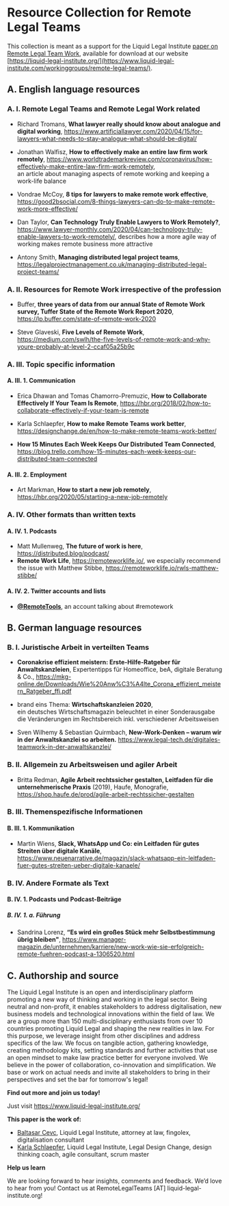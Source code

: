 # Resource Collection for Remote Legal Teams

This collection is meant as a support for the Liquid Legal Institute [paper on Remote Legal Team Work](https://forms.office.com/Pages/ResponsePage.aspx?id=kLrx91jzWE277-DtkCJQCUqVXV2DGClBopFyynn0rllUN0daNDRSVlVMNlY5S0laSVlKUFQ3TTRGNi4u), available for download at our website [https://liquid-legal-institute.org/](https://www.liquid-legal-institute.com/workinggroups/remote-legal-teams/). 

## A. English language resources 

### A. I. Remote Legal Teams and Remote Legal Work related 

* Richard Tromans, **What lawyer really should know about analogue and digital working**, https://www.artificiallawyer.com/2020/04/15/for-lawyers-what-needs-to-stay-analogue-what-should-be-digital/ 

* Jonathan Walfisz, **How to effectively make an entire law firm work remotely**, https://www.worldtrademarkreview.com/coronavirus/how-effectively-make-entire-law-firm-work-remotely,  
  an article about managing aspects of remote working and keeping a work-life balance 

* Vondrae McCoy, **8 tips for lawyers to make remote work effective**, https://good2bsocial.com/8-things-lawyers-can-do-to-make-remote-work-more-effective/ 

* Dan Taylor, **Can Technology Truly Enable Lawyers to Work Remotely?**, 
  https://www.lawyer-monthly.com/2020/04/can-technology-truly-enable-lawyers-to-work-remotely/, 
  describes how a more agile way of working makes remote business more attractive 

* Antony Smith, **Managing distributed legal project teams**, https://legalprojectmanagement.co.uk/managing-distributed-legal-project-teams/ 

### A. II. Resources for Remote Work irrespective of the profession 

* Buffer, **three years of data from our annual State of Remote Work survey, Tuffer State of the Remote Work Report 2020**, https://lp.buffer.com/state-of-remote-work-2020    

* Steve Glaveski, **Five Levels of Remote Work**,  
  https://medium.com/swlh/the-five-levels-of-remote-work-and-why-youre-probably-at-level-2-ccaf05a25b9c 

### A. III. Topic specific information 

#### A. III. 1. Communication 

* Erica Dhawan and Tomas Chamorro-Premuzic, **How to Collaborate Effectively If Your Team Is Remote**, https://hbr.org/2018/02/how-to-collaborate-effectively-if-your-team-is-remote 

* Karla Schlaepfer, **How to make Remote Teams work better**, https://designchange.de/en/how-to-make-remote-teams-work-better/ 

* **How 15 Minutes Each Week Keeps Our Distributed Team Connected**, https://blog.trello.com/how-15-minutes-each-week-keeps-our-distributed-team-connected 

#### A. III. 2. Employment 

* Art Markman, **How to start a new job remotely**, 
  https://hbr.org/2020/05/starting-a-new-job-remotely 

### A. IV. Other formats than written texts 

#### A. IV. 1. Podcasts 

* Matt Mullenweg, **The future of work is here**, https://distributed.blog/podcast/ 
* **Remote Work Life**, https://remoteworklife.io/, we especially recommend the issue with Matthew Stibbe, https://remoteworklife.io/rwls-matthew-stibbe/

#### A. IV. 2. Twitter accounts and lists 

* **[@RemoteTools](https://twitter.com/RemoteTools)**, an account talking about #remotework 

 

 

## B. German language resources 

 

### B. I. Juristische Arbeit in verteilten Teams 

* **Coronakrise effizient meistern: Erste-Hilfe-Ratgeber für Anwaltskanzleien**, 
  Expertentipps für Homeoffice, beA, digitale Beratung & Co., 
  https://mkg-online.de/Downloads/Wie%20Anw%C3%A4lte_Corona_effizient_meistern_Ratgeber_ffi.pdf 

* brand eins Thema: **Wirtschaftskanzleien 2020**,  
  ein deutsches Wirtschaftsmagazin beleuchtet in einer Sonderausgabe die Veränderungen im Rechtsbereich inkl. verschiedener Arbeitsweisen 

* Sven Wilhemy & Sebastian Quirmbach, **New-Work-Denken – warum wir in der Anwaltskanzlei so arbeiten.** https://www.legal-tech.de/digitales-teamwork-in-der-anwaltskanzlei/ 

 

### B. II. Allgemein zu Arbeitsweisen und agiler Arbeit 

* Britta Redman, **Agile Arbeit rechtssicher gestalten, Leitfaden für die unternehmerische Praxis** (2019), Haufe, Monografie, https://shop.haufe.de/prod/agile-arbeit-rechtssicher-gestalten 

 

### B. III. Themenspezifische Informationen 

#### B. III. 1. Kommunikation 

* Martin Wiens, **Slack, WhatsApp und Co: ein Leitfaden für gutes Streiten über digitale Kanäle**, 
  https://www.neuenarrative.de/magazin/slack-whatsapp-ein-leitfaden-fuer-gutes-streiten-ueber-digitale-kanaele/ 

 

### B. IV. Andere Formate als Text 

#### B. IV. 1. Podcasts und Podcast-Beiträge 

##### B. IV. 1. a. Führung 

* Sandrina Lorenz, **“Es wird ein großes Stück mehr Selbstbestimmung übrig bleiben"**, https://www.manager-magazin.de/unternehmen/karriere/new-work-wie-sie-erfolgreich-remote-fuehren-podcast-a-1306520.html 



## C. Authorship and source

The Liquid Legal Institute is an open and interdisciplinary platform promoting a new way of thinking and working in the legal sector. Being neutral and non-profit, it enables stakeholders to address digitalisation, new business models and technological innovations within the field of law. We are a group more than 150 multi-disciplinary enthusiasts from over 10 countries promoting Liquid Legal and shaping the new realities in law. For this purpose, we leverage insight from other disciplines and address specifics of the law. We focus on tangible action, gathering knowledge, creating methodology kits, setting standards and further activities that use an open mindset to make law practice better for everyone involved.
 We believe in the power of collaboration, co-innovation and simplification. We base or work on actual needs and invite all stakeholders to bring in their perspectives and set the bar for tomorrow's legal! 

**Find out more and join us today!**

Just visit https://www.liquid-legal-institute.org/



**This paper is the work of:**

* [Baltasar Cevc](https://fingolex.eu/baltasar-cevc), Liquid Legal Institute,
  attorney at law, fingolex, digitalisation consultant
* [Karla Schlaepfer](https://designchange.de/), Liquid Legal Institute,
  Legal Design Change, design thinking coach, agile consultant, scrum master



**Help us learn**

We are looking forward to hear insights, comments and feedback. We’d love to hear from you! Contact us at RemoteLegalTeams [AT] liquid-legal-institute.org!
